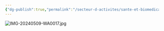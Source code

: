 ```yaml
---
{"dg-publish":true,"permalink":"/secteur-d-activites/sante-et-biomedical/"}
---
```


![IMG-20240509-WA0017.jpg](/img/user/Data/IMG-20240509-WA0017.jpg)